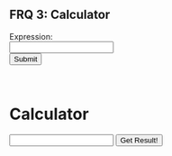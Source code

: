## FRQ 3: Calculator

<form id="calculator-form">
  <label for="expression-input">Expression:</label><br>
  <input type="text" id="expression-input" name="expression"><br>
  <button type="submit" id="submit-button">Submit</button>
</form> 

<br/>


<h1>Calculator</h1>

<input id="expression" type="text">
<button id="submit">Get Result!</button>
<p id="output"></p>

<script>
document.getElementById("submit").onclick = () => {
	fetch("http://localhost:8085/api/calculator1/calculate?expression=" + encodeURIComponent(document.getElementById("expression").value)).then(body => body.text()).then(body => {
    document.getElementById("output").innerHTML = body;
  })
}
</script>
